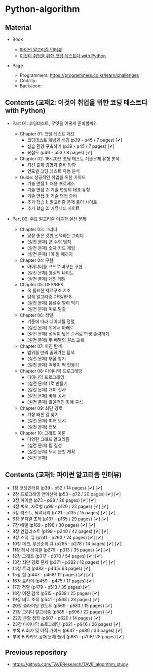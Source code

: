 # Python-algorithm

## Material

- Book
  - [파이썬 알고리즘 인터뷰](https://github.com/onlybooks/algorithm-interview) 
  - [이것이 취업을 위한 코딩 테스트다 with Python](https://github.com/ndb796/python-for-coding-test)

- Page
  - Programmers: https://programmers.co.kr/learn/challenges
  - Codility:
  - BaekJoon: 


## Contents (교재2: 이것이 취업을 위한 코딩 테스트다 with Python)

- Part 01: 코딩테스트, 무엇을 어떻게 준비할까?
  - Chapter 01: 코딩 테스트 개요
    - 코딩테스트 개념과 배경 (p39 - p45 / 7 pages) [✔]
    - 실습 환경 구축하기 (p39 - p45 / 7 pages) [✔]
    - 복잡도 (p46 - p53 / 8 pages) [✔]
  - Chapter 02: 16~20년 코딩 테스트 기출문제 유형 분석
    - 최신 출제 경향과 준비 방향
    - 연도별 코딩 테스트 유형 분석
  - Guide: 성공적인 취업을 위한 가이드
    - 기술 면접 1: 채용 프로세스
    - 기술 면접 2: 기술 면접의 대표 유형
    - 기술 면접 3: 기술 면접 준비
    - 추가 학습 1: 알고리즘 문제 풀이 사이트
    - 추가 학습 2: 커뮤니티 사이트
  
- Part 02: 주요 알고리즘 이론과 실전 문제
  - Chapter 03: 그리디
    - 당장 좋은 것만 선택하는 그리디
    - (실전 문제) 큰 수의 법칙
    - (실전 문제) 숫자 카드 게임
    - (실전 문제) 1이 될 때까지
  - Chapter 04: 구현
    - 아이디어를 코드로 바꾸는 구현
    - (실전 문제) 왕실의 나이트
    - (실전 문제) 게임 개발
  - Chapter 05: DFS/BFS
    - 꼭 필요한 자료구조 기초
    - 탐색 알고리즘 DFS/BFS
    - (실전 문제) 음료수 얼려 먹기
    - (실전 문제) 미로 탈출
  - Chapter 06: 정렬
    - 기준에 따라 데이터를 정렬
    - (실전 문제) 위에서 아래로
    - (실전 문제) 성적이 낮은 순서로 학생 출력하기
    - (실전 문제) 두 배열의 원소 교체    
  - Chapter 07: 이진 탐색
    - 범위를 반씩 좁혀가는 탐색
    - (실전 문제) 부품 찾기
    - (실전 문제) 떡볶이 떡 만들기 
  - Chapter 08: 다이나믹 프로그래밍
    - 다이나믹 프로그래밍
    - (실전 문제) 1로 만들기
    - (실전 문제) 개미 전사
    - (실전 문제) 바닥 공사
    - (실전 문제) 효율적인 화폐 구성  
  - Chapter 09: 최단 경로
    - 가장 빠른 길 찾기
    - (실전 문제) 미래 도시
    - (실전 문제) 전보 
  - Chapter 10: 그래프 이론
    - 다양한 그래프 알고리즘
    - (실전 문제) 팀 결성
    - (실전 문제) 도시 분할 계획
    - (실전 문제) 


## Contents (교재1: 파이썬 알고리즘 인터뷰)

- 1장   코딩인터뷰 (p39 - p52 / 14 pages) [✔] [✔]
- 2장   프로그래밍 언어선택 (p53 - p72 / 20 pages) [✔] [✔]
- 3장   파이썬 (p73 - p98 / 26 pages) [✔] [✔]
- 4장   빅오, 자료형 (p99 - p120 / 22 pages) [✔] [✔]
- 5장   리스트, 딕셔너리 (p121 - p135 / 15 pages) [✔] [✔]
- 6장   문자열 조작 (p137 - p165 / 29 pages) [✔] [✔]
- 7장   배열 (p169 - p198 / 30 pages) [✔] [✔]
- 8장   연결리스트 (p199 - p240 / 42 pages) [✔] [✔]
- 9장   스택, 큐 (p241 - p263 / 24 pages) [✔] [✔]
- 10장   데크, 우선순위 큐 (p265 - p278 / 14 pages) [✔] [✔]
- 11장   헤시 테이블 (p279 - p313 / 35 pages) [✔] [✔]
- 12장   그래프 (p317 - p370 / 54 pages) [✔] [✔]
- 13장   최단 경로 문제 (p371 - p382 / 12 pages) [✔] [✔]
- 14장   트리 (p383 - p445/ 63 pages) [✔]
- 15장   힙 (p447 - p458/ 12 pages) [✔] [✔]
- 16장   트라이 (p459 - p475 / 17 pages) [✔]
- 17장   정렬 (p479 - p513 / 35 pages) [✔]
- 18장   이진 검색 (p515 - p539 / 25 pages) [✔]
- 19장   비트 조작 (p541 - p568 / 28 pages) [✔]
- 20장   슬라이딩 윈도우 (p569 - p583 / 15 pages) [✔]
- 21장   그리디 알고리즘 (p585 - p606 / 22 pages) [✔]
- 22장   분할 정복 (p607 - p620 / 14 pages) [✔]
- 23장   다이나믹 프로그래밍 (p621 - p646 / 26 pages) [✔]
- 부록 A   회사 및 이직 가이드 (p647 - p680 / 34 pages) [✔]
- 부록 B   카카오 공채 문제 풀이 (p681 - p708/ 28 pages) [✔]


## Previous repository

- https://github.com/TAVEResearch/TAVE_algorithm_study
